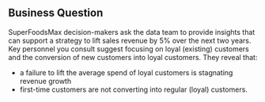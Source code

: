 ## Business Question
SuperFoodsMax decision-makers ask the data team to provide insights that can support a strategy to lift sales revenue by 5% over the next two years. Key personnel you consult suggest focusing on loyal (existing) customers and the conversion of new customers into loyal customers. They reveal that:
- a failure to lift the average spend of loyal customers is stagnating revenue growth
- first-time customers are not converting into regular (loyal) customers.
